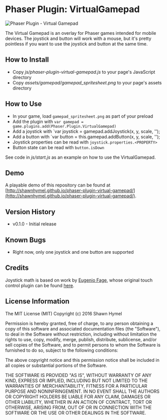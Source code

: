 Phaser Plugin: VirtualGamepad
=============================

![Phaser Plugin - Virtual Gamepad](https://cloud.githubusercontent.com/assets/5232145/14267007/e6b2ad2a-fa89-11e5-9e5a-7a39488f3adb.png)

The Virtual Gamepad is an overlay for Phaser games intended for mobile devices. The joystick and button will work with a mouse, but it's pretty pointless if you want to use the joystick and button at the same time.

How to Install
--------------

 * Copy *js/phaser-plugin-virtual-gamepad.js* to your page's JavaScript directory
 * Copy *assets/gamepad/gamepad_spritesheet.png* to your page's assets directory

How to Use
----------

 * In your game, load `gamepad_spritesheet.png` as part of your preload
 * Add the plugin with `var gamepad = game.plugins.add(Phaser.Plugin.VirtualGamepad)`
 * Add a joystick with `var joystick = gamepad.addJoystick(x, y, scale, '<SPRITESHEET>');
 * Add a button with `var button = this.gamepad.addButton(x, y, scale, '<SPRITESHEET>');
 * Joystick properties can be read with `joystick.properties.<PROPERTY>`
 * Button state can be read with `button.isDown`
 
See code in *js/start.js* as an example on how to use the VirtualGamepad.

Demo
----

A playable demo of this repository can be found at [http://shawnhymel.github.io/phaser-plugin-virtual-gamepad/](http://shawnhymel.github.io/phaser-plugin-virtual-gamepad/).

Version History
---------------

 * v0.1.0 - Initial release

Known Bugs
----------

 * Right now, only one joystick and one button are supported
 
Credits
-------

Joystick math is based on work by [Eugenio Fage](https://github.com/Gamegur-us), whose original touch control plugin can be found [here](https://github.com/Gamegur-us/phaser-touch-control-plugin).
 
License Information
-------------------

The MIT License (MIT)
Copyright (c) 2016 Shawn Hymel

Permission is hereby granted, free of charge, to any person obtaining a copy of this software and associated documentation files (the "Software"), to deal in the Software without restriction, including without limitation the rights to use, copy, modify, merge, publish, distribute, sublicense, and/or sell copies of the Software, and to permit persons to whom the Software is furnished to do so, subject to the following conditions:

The above copyright notice and this permission notice shall be included in all copies or substantial portions of the Software.

THE SOFTWARE IS PROVIDED "AS IS", WITHOUT WARRANTY OF ANY KIND, EXPRESS OR IMPLIED, INCLUDING BUT NOT LIMITED TO THE WARRANTIES OF MERCHANTABILITY, FITNESS FOR A PARTICULAR PURPOSE AND NONINFRINGEMENT. IN NO EVENT SHALL THE AUTHORS OR COPYRIGHT HOLDERS BE LIABLE FOR ANY CLAIM, DAMAGES OR OTHER LIABILITY, WHETHER IN AN ACTION OF CONTRACT, TORT OR OTHERWISE, ARISING FROM, OUT OF OR IN CONNECTION WITH THE SOFTWARE OR THE USE OR OTHER DEALINGS IN THE SOFTWARE.